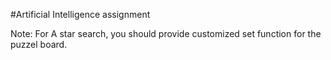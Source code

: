 #Artificial Intelligence assignment


Note:  For A star search, you should provide customized set function for the puzzel board.
